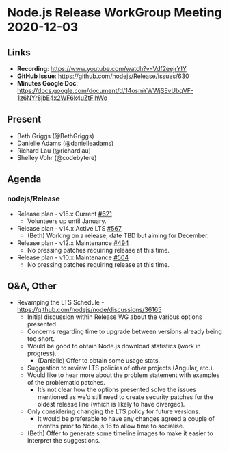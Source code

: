 # Node.js Release WorkGroup Meeting 2020-12-03

## Links

* **Recording**:  https://www.youtube.com/watch?v=Vdf2eejrYIY
* **GitHub Issue**: https://github.com/nodejs/Release/issues/630
* **Minutes Google Doc**: https://docs.google.com/document/d/14osmYWWjSEvUbqVF-1z6NYr8jbE4x2WF6k4uZtFlhWo

## Present

* Beth Griggs (@BethGriggs)
* Danielle Adams (@danielleadams)
* Richard Lau (@richardlau)
* Shelley Vohr (@codebytere)

## Agenda
 
### nodejs/Release

* Release plan - v15.x Current [#621](https://github.com/nodejs/Release/issues/621)
  * Volunteers up until January.
* Release plan - v14.x Active LTS [#567](https://github.com/nodejs/Release/issues/567)
  * (Beth) Working on a release, date TBD but aiming for December.
* Release plan - v12.x Maintenance [#494](https://github.com/nodejs/Release/issues/494)
  * No pressing patches requiring release at this time.
* Release plan - v10.x Maintenance [#504](https://github.com/nodejs/Release/issues/504)
  * No pressing patches requiring release at this time.

## Q&A, Other

* Revamping the LTS Schedule - https://github.com/nodejs/node/discussions/36165
  * Initial discussion within Release WG about the various options presented.
  * Concerns regarding time to upgrade between versions already being too short.
  * Would be good to obtain Node.js download statistics (work in progress).
    * (Danielle) Offer to obtain some usage stats.
  * Suggestion to review LTS policies of other projects (Angular, etc.).
  * Would like to hear more about the problem statement with examples of the problematic patches.
    * It’s not clear how the options presented solve the issues mentioned as we’d still need to create security patches for the oldest release line (which is likely to have diverged).
  * Only considering changing the LTS policy for future versions.
      * It would be preferable to have any changes agreed a couple of months prior to Node.js 16 to allow time to socialise.
  * (Beth) Offer to generate some timeline images to make it easier to interpret the suggestions.
